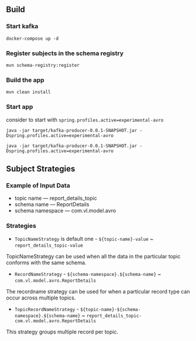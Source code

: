 ## Build
### Start kafka
```
docker-compose up -d
```
### Register subjects in the schema registry
```
mvn schema-registry:register
```
### Build the app
```
mvn clean install
```
### Start app
consider to start with `spring.profiles.active=experimental-avro`

```
java -jar target/kafka-producer-0.0.1-SNAPSHOT.jar -Dspring.profiles.active=experimental-avro
```
```
java -jar target/kafka-producer-0.0.1-SNAPSHOT.jar -Dspring.profiles.active=experimental-avro
```

## Subject Strategies
### Example of Input Data
- topic name — report_details_topic
- schema name — ReportDetails
- schema namespace — com.vl.model.avro
### Strategies
- `TopicNameStrategy` is default one - `${topic-name}-value` ~ `report_details_topic-value`

TopicNameStrategy can be used when all the data in the particular topic conforms with the same schema.

- `RecordNameStrategy` - `${schema-namespace}.${schema-name}` ~ `com.vl.model.avro.ReportDetails`

The recordname strategy can be used for when a particular record type can occur across multiple topics.
- `TopicRecordNameStrategy` - `${topic-name}-${schema-namespace}.${schema-name}` ~ `report_details_topic-com.vl.model.avro.ReportDetails`

This strategy groups multiple record per topic.
